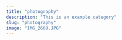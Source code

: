 ```yaml
---
title: "photography"
description: "This is an example category"
slug: "photography"
image: "IMG_2669.JPG"
---
```

